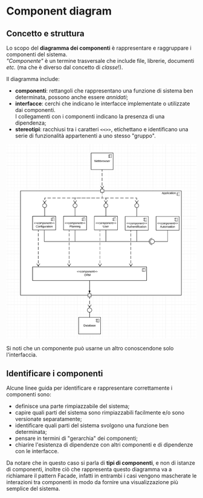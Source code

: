 # Component diagram

## Concetto e struttura

Lo scopo del __diagramma dei componenti__ è rappresentare e raggruppare i componenti del sistema. \
_"Componente"_ è un termine trasversale che include file, librerie, documenti _etc._ (ma che è diverso dal concetto di
_classe_!).

Il diagramma include:

* __componenti__: rettangoli che rappresentano una funzione di sistema ben determinata, possono anche essere _annidati_;
* __interfacce__: cerchi che indicano le interfacce implementate o utilizzate dai componenti. \
  I collegamenti con i componenti indicano la presenza di una dipendenza;
* __stereotipi__: racchiusi tra i caratteri `<<>>`, etichettano e identificano una serie di funzionalità appartenenti a
  uno stesso "gruppo".

![Esempio component diagram](/assets/11_component-diagram-example.png)

Si noti che un componente può usarne un altro conoscendone solo l'interfaccia.

## Identificare i componenti

Alcune linee guida per identificare e rappresentare correttamente i componenti sono:

- definisce una parte rimpiazzabile del sistema;
- capire quali parti del sistema sono rimpiazzabili facilmente e/o sono versionate separatamente;
- identificare quali parti del sistema svolgono una funzione ben determinata;
- pensare in termini di "gerarchia" dei componenti;
- chiarire l'esistenza di dipendenze con altri componenti e di dipendenze con le interfacce.

Da notare che in questo caso si parla di **tipi di componenti**, e non di istanze di componenti, inoltre ciò che
rappresenta
questo diagramma va a richiamare il pattern Facade, infatti in entrambi i casi vengono mascherate le interazioni tra
componenti
in modo da fornire una visualizzazione più semplice del sistema.
